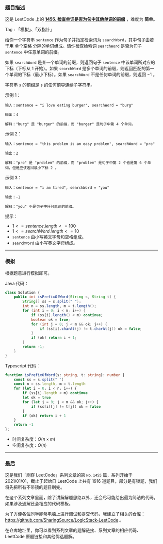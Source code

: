 ### 题目描述

这是 LeetCode 上的 **[1455. 检查单词是否为句中其他单词的前缀](https://leetcode.cn/problems/check-if-a-word-occurs-as-a-prefix-of-any-word-in-a-sentence/solution/by-ac_oier-cfsi/)** ，难度为 **简单**。

Tag : 「模拟」、「双指针」



给你一个字符串 `sentence` 作为句子并指定检索词为 `searchWord`，其中句子由若干用 单个空格 分隔的单词组成。请你检查检索词 `searchWord` 是否为句子 `sentence` 中任意单词的前缀。

如果 `searchWord` 是某一个单词的前缀，则返回句子 `sentence` 中该单词所对应的下标（下标从 $1$ 开始）。如果 `searchWord` 是多个单词的前缀，则返回匹配的第一个单词的下标（最小下标）。如果 `searchWord` 不是任何单词的前缀，则返回 $-1$ 。

字符串 `s` 的前缀是 `s` 的任何前导连续子字符串。

示例 1：
```
输入：sentence = "i love eating burger", searchWord = "burg"

输出：4

解释："burg" 是 "burger" 的前缀，而 "burger" 是句子中第 4 个单词。
```
示例 2：
```
输入：sentence = "this problem is an easy problem", searchWord = "pro"

输出：2

解释："pro" 是 "problem" 的前缀，而 "problem" 是句子中第 2 个也是第 6 个单词，但是应该返回最小下标 2 。
```
示例 3：
```
输入：sentence = "i am tired", searchWord = "you"

输出：-1

解释："you" 不是句子中任何单词的前缀。
```

提示：
* $1 <= sentence.length <= 100$
* $1 <= searchWord.length <= 10$
* `sentence` 由小写英文字母和空格组成。
* `searchWord` 由小写英文字母组成。

---

### 模拟

根据题意进行模拟即可。

Java 代码：
```Java
class Solution {
    public int isPrefixOfWord(String s, String t) {
        String[] ss = s.split(" ");
        int n = ss.length, m = t.length();
        for (int i = 0; i < n; i++) {
            if (ss[i].length() < m) continue;
            boolean ok = true;
            for (int j = 0; j < m && ok; j++) {
                if (ss[i].charAt(j) != t.charAt(j)) ok = false;
            }
            if (ok) return i + 1;
        }
        return -1;
    }
}
```
Typescript 代码：
```Typescript
function isPrefixOfWord(s: string, t: string): number {
    const ss = s.split(" ")
    const n = ss.length, m = t.length
    for (let i = 0; i < n; i++) {
        if (ss[i].length < m) continue
        let ok = true
        for (let j = 0; j < m && ok; j++) {
            if (ss[i][j] != t[j]) ok = false
        }
        if (ok) return i + 1
    }
    return -1
};
```
* 时间复杂度：$O(n \times m)$
* 空间复杂度：$O(n)$

---

### 最后

这是我们「刷穿 LeetCode」系列文章的第 `No.1455` 篇，系列开始于 2021/01/01，截止于起始日 LeetCode 上共有 1916 道题目，部分是有锁题，我们将先把所有不带锁的题目刷完。

在这个系列文章里面，除了讲解解题思路以外，还会尽可能给出最为简洁的代码。如果涉及通解还会相应的代码模板。

为了方便各位同学能够电脑上进行调试和提交代码，我建立了相关的仓库：https://github.com/SharingSource/LogicStack-LeetCode 。

在仓库地址里，你可以看到系列文章的题解链接、系列文章的相应代码、LeetCode 原题链接和其他优选题解。

